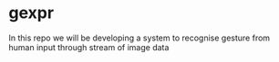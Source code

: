 # gexpr
In this repo we will be developing a system to recognise gesture from human input through stream of image data
